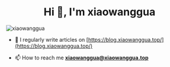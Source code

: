 <h1 align="center">Hi 👋, I'm xiaowanggua</h1>
<p align="left"> <img src="https://komarev.com/ghpvc/?username=xiaowanggua&label=Profile%20views&color=0e75b6&style=flat" alt="xiaowanggua" /> </p>

- 📝 I regularly write articles on [https://blog.xiaowanggua.top/](https://blog.xiaowanggua.top/)

- 📫 How to reach me **xiaowanggua@xiaowanggua.top**
